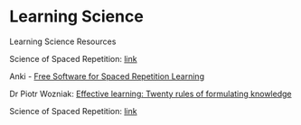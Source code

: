 # Learning Science

Learning Science Resources

Science of Spaced Repetition: [link](https://ncase.me/remember/)

Anki - [Free Software for Spaced Repetition Learning](https://apps.ankiweb.net/)

Dr Piotr Wozniak: [Effective learning: Twenty rules of formulating knowledge](https://www.supermemo.com/en/articles/20rules)

Science of Spaced Repetition: [link](https://ncase.me/remember/)

